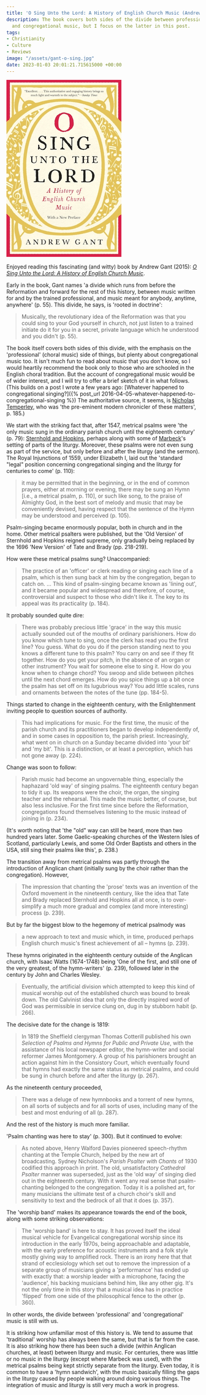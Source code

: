 ```yaml
---
title: 'O Sing Unto the Lord: A History of English Church Music (Andrew Gant)'
description: The book covers both sides of the divide between professional (choral)
  and congregational music, but I focus on the latter in this post.
tags:
- Christianity
- Culture
- Reviews
image: "/assets/gant-o-sing.jpg"
date: 2023-01-03 20:01:21.715615000 +00:00
---
```

[<img alt="O Sing Unto the Lord: A History of English Church Music, by Andrew Gant" src="/assets/gant-o-sing.jpg" class="alignright" />](https://profilebooks.com/work/o-sing-unto-the-lord/ "O Sing Unto the Lord: A History of English Church Music, by Andrew Gant")

Enjoyed reading this fascinating (and witty) book by Andrew Gant (2015): [_O Sing Unto the Lord: A History of English Church Music_](https://profilebooks.com/work/o-sing-unto-the-lord/).

Early in the book, Gant names 'a divide which runs from before the Reformation and forward for the rest of this history, between music written for and by the trained professional, and music meant for anybody, anytime, anywhere' (p. 55). This divide, he says, is 'rooted in doctrine':

> Musically, the revolutionary idea of the Reformation was that you could sing to your God yourself in church, not just listen to a trained initiate do it for you in a secret, private language which he understood and you didn't (p. 55).

The book itself covers both sides of this divide, with the emphasis on the 'professional' (choral music) side of things, but plenty about congregational music too. It isn't much fun to read about music that you don't know, so I would heartily recommend the book only to those who are schooled in the English choral tradition. But the account of congregational music would be of wider interest, and I will try to offer a brief sketch of it in what follows. (This builds on a post I wrote a few years ago: [Whatever happened to congregational singing?]({% post_url 2016-04-05-whatever-happened-to-congregational-singing %}) The authoritative source, it seems, is [Nicholas Temperley](http://nicholastemperley.com), who was 'the pre-eminent modern chronicler of these matters', p. 185.)

We start with the striking fact that, after 1547, metrical psalms were 'the only music sung in the ordinary parish church until the eighteenth century' (p. 79): [Sternhold and Hopkins](https://en.wikipedia.org/wiki/Metrical_psalter#Sternhold_and_Hopkins_('Old_Version')), perhaps along with some of [Marbeck](https://en.wikipedia.org/wiki/John_Merbecke)'s setting of parts of the liturgy. Moreover, these psalms were not even sung as part of the service, but only before and after the liturgy (and the sermon). The Royal Injunctions of 1559, under Elizabeth I, laid out the 'standard "legal" position concerning congregational singing and the liturgy for centuries to come' (p. 110):

> it may be permitted that in the beginning, or in the end of common prayers, either at morning or evening, there may be sung an Hymn [i.e., a metrical psalm, p. 110], or such like song, to the praise of Almighty God, in the best sort of melody and music that may be conveniently devised, having respect that the sentence of the Hymn may be understood and perceived (p. 105).

Psalm-singing became enormously popular, both in church and in the home. Other metrical psalters were published, but the 'Old Version' of Sternhold and Hopkins reigned supreme, only gradually being replaced by the 1696 'New Version' of Tate and Brady (pp. 218-219).

How were these metrical psalms sung? Unaccompanied:

> The practice of an 'officer' or clerk reading or singing each line of a psalm, which is then sung back at him by the congregation, began to catch on. ... This kind of psalm-singing became known as 'lining out', and it became popular and widespread and therefore, of course, controversial and suspect to those who didn't like it. The key to its appeal was its practicality (p. 184).

It probably sounded quite dire:

> There was probably precious little 'grace' in the way this music actually sounded out of the mouths of ordinary parishioners. How do you know which tune to sing, once the clerk has read you the first line? You guess. What do you do if the person standing next to you knows a different tune to this psalm? You carry on and see if they fit together. How do you get your pitch, in the absence of an organ or other instrument? You wait for someone else to sing it. How do you know when to change chord? You swoop and slide between pitches until the next chord emerges. How do you spice things up a bit once the psalm has set off on its lugubrious way? You add little scales, runs and ornaments between the notes of the tune (pp. 184-5).

Things started to change in the eighteenth century, with the Enlightenment inviting people to question sources of authority.

> This had implications for music. For the first time, the music of the parish church and its practitioners began to develop independently of, and in some cases in opposition to, the parish priest. Increasingly, what went on in church on a Sunday became divided into 'your bit' and 'my bit'. This is a distinction, or at least a perception, which has not gone away (p. 224).

Change was soon to follow:

> Parish music had become an ungovernable thing, especially the haphazard 'old way' of singing psalms. The eighteenth century began to tidy it up. Its weapons were the choir, the organ, the singing teacher and the rehearsal. This made the music better, of course, but also less inclusive. For the first time since before the Reformation, congregations found themselves listening to the music instead of joining in (p. 234).

(It's worth noting that 'the "old" way can still be heard, more than two hundred years later. Some Gaelic-speaking churches of the Western Isles of Scotland, particularly Lewis, and some Old Order Baptists and others in the USA, still sing their psalms like this', p. 238.)

The transition away from metrical psalms was partly through the introduction of Anglican chant (initially sung by the choir rather than the congregation). However,

> The impression that chanting the 'prose' texts was an invention of the Oxford movement in the nineteenth century, like the idea that Tate and Brady replaced Sternhold and Hopkins all at once, is to over-simplify a much more gradual and complex (and more interesting) process (p. 239).

But by far the biggest blow to the hegemony of metrical psalmody was

> a new approach to text and music which, in time, produced perhaps English church music's finest achievement of all &ndash; hymns (p. 239).

These hymns originated in the eighteenth century outside of the Anglican church, with Isaac Watts (1674-1748) being 'One of the first, and still one of the very greatest, of the hymn-writers' (p. 239), followed later in the century by John and Charles Wesley.

> Eventually, the artificial division which attempted to keep this kind of musical worship out of the established church was bound to break down. The old Calvinist idea that only the directly inspired word of God was permissible in service clung on, dug in by stubborn habit (p. 266).

The decisive date for the change is 1819:

> In 1819 the Sheffield clergyman Thomas Cotterill published his own _Selection of Psalms and Hymns for Public and Private Use_, with the assistance of his local newspaper editor, the hymn-writer and social reformer James Montgomery. A group of his parishioners brought an action against him in the Consistory Court, which eventually found that hymns had exactly the same status as metrical psalms, and could be sung in church before and after the liturgy (p. 267).

As the nineteenth century proceeded,

> There was a deluge of new hymnbooks and a torrent of new hymns, on all sorts of subjects and for all sorts of uses, including many of the best and most enduring of all (p. 287).

And the rest of the history is much more familiar.

'Psalm chanting was here to stay' (p. 300). But it continued to evolve:

> As noted above, Henry Walford Davies pioneered speech-rhythm chanting at the Temple Church, helped by the new art of broadcasting. Sydney Nicholson's _Parish Psalter with Chants_ of 1930 codified this approach in print. The old, unsatisfactory _Cathedral Psalter_ manner was superseded, just as the 'old way' of singing died out in the eighteenth century. With it went any real sense that psalm-chanting belonged to the congregation. Today it is a polished art, for many musicians the ultimate test of a church choir's skill and sensitivity to text and the bedrock of all that it does (p. 357).

The 'worship band' makes its appearance towards the end of the book, along with some striking observations:

> The 'worship band' is here to stay. It has proved itself the ideal musical vehicle for Evangelical congregational worship since its introduction in the early 1970s, being approachable and adaptable, with the early preference for acoustic instruments and a folk style mostly giving way to amplified rock. There is an irony here that that strand of ecclesiology which set out to remove the impression of a separate group of musicians giving a 'performance' has ended up with exactly that: a worship leader with a microphone, facing the 'audience', his backing musicians behind him, like any other gig. It's not the only time in this story that a musical idea has in practice 'flipped' from one side of the philosophical fence to the other (p. 360).

In other words, the divide between 'professional' and 'congregational' music is still with us.

It is striking how unfamiliar most of this history is. We tend to assume that 'traditional' worship has always been the same, but that is far from the case. It is also striking how there has been such a divide (within Anglican churches, at least) between liturgy and music. For centuries, there was little or no music in the liturgy (except where Marbeck was used), with the metrical psalms being kept strictly separate from the liturgy. Even today, it is common to have a 'hymn sandwich', with the music basically filling the gaps in the liturgy caused by people walking around doing various things. The integration of music and liturgy is still very much a work in progress.
